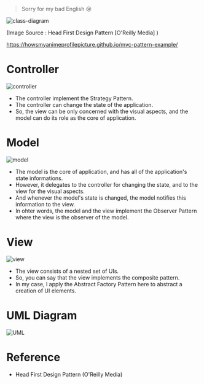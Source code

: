


> Sorry for my bad English 😢

![class-diagram](class-diagram.png)

(Image Source : Head First Design Pattern [O'Reilly Media] )


https://howsmyanimeprofilepicture.github.io/mvc-pattern-example/
# **C**ontroller
![controller](controller.png)

- The controller implement the Strategy Pattern.
- The controller can change the state of the application.
- So, the view can be only concerned with the visual aspects, and the model can do its role as the core of application.


# **M**odel
![model](model.png)

- The model is the core of application, and has all of the application's state informations.
- However, it delegates to the controller for changing the state, and to the view for the visual aspects.
- And whenever the model's state is changed, the model notifies this information to the view. 
- In ohter words, the model and the view implement the Observer Pattern where the view is the observer of the model.


# **V**iew
![view](view.png)
- The view consists of a nested set of UIs.
- So, you can say that the view implements the composite pattern.
- In my case, I apply the Abstract Factory Pattern here to abstract a creation of UI elements.


# UML Diagram
![UML](MVC-pattern.png)




# Reference

- Head First Design Pattern (O'Reilly Media)




